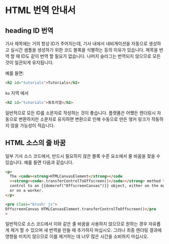 # HTML 번역 안내서

## heading ID 번역

기사 제목에는 거의 항상 ID가 주어지는데, 기사 내에서 네비게이션을 자동으로 생성하고 실시간 샘플을 생성하기 위한 코드 블록을 식별하는 등의 이유가 있습니다. 제목을 번역 할 때 ID도 같이 번역 할 필요가 없습니다. 나머지 슬러그는 번역되지 않으므로 모든 것이 일관되게 유지됩니다.

예를 들면:

```html
<h2 id="tutorials">Tutorials</h2>
```

`ko` 지역 에서

```html
<h2 id="tutorials">튜토리얼</h2>
```

일반적으로 모든 ID를 소문자로 작성하는 것이 좋습니다. 플랫폼은 어쨌든 렌더링시 자동으로 변환하지만 소문자로 유지하면 변환으로 인해 수동으로 만든 앵커 링크가 작동하지 않을 가능성이 적습니다.

## HTML 소스의 줄 바꿈

일부 기사 소스 코드에서, 반드시 필요하지 않은 블록 수준 요소에서 줄 바꿈을 찾을 수 있습니다. 예를 들면 다음과 같습니다.

```html
<p>
  The <code><strong>HTMLCanvasElement</strong></code
  ><strong><code>.transferControlToOffscreen()</code></strong> method transfers
  control to an {{domxref("OffscreenCanvas")}} object, either on the main thread
  or on a worker.
</p>

<pre class="brush: js">
OffscreenCanvas HTMLCanvasElement.transferControlToOffscreen()</pre
>
```

일반적으로 소스 코드에서 이와 같은 줄 바꿈을 사용하지 않으므로 원하는 경우 자유롭게 제거 할 수 있으며 새 번역을 만들 때 추가하지 마십시오. 그러나 최종 렌더링 결과에 영향을 미치지 않으므로 이를 제거하는 데 너무 많은 시간을 소비하지 마십시오.
